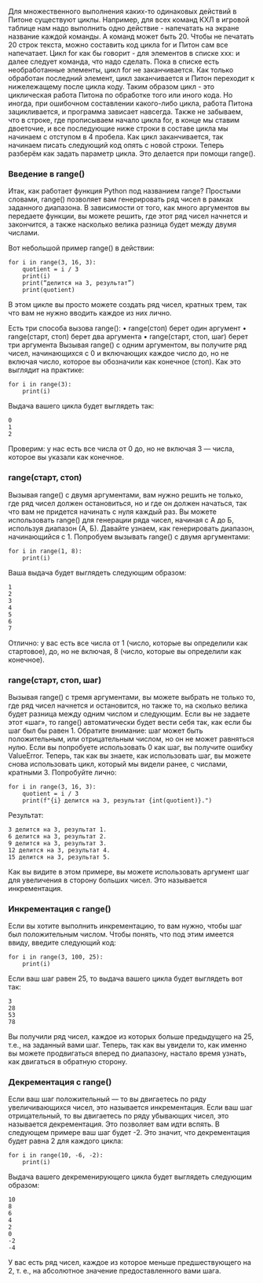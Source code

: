 Для множественного выполнения каких-то одинаковых действий в Питоне существуют циклы. 
Например, для всех команд КХЛ в игровой таблице нам надо выполнить одно действие - напечатать на экране название каждой команды. А команд может быть 20. Чтобы не печатать 20 строк текста, можно составить код цикла for и Питон сам все напечатает.
Цикл for как бы говорит - для элементов в списке xxx: и далее следует команда, что надо сделать. Пока в списке есть необработанные элементы, цикл for не заканчивается. Как только обработан последний элемент, цикл заканчивается и Питон переходит к нижележащему после цикла коду. Таким образом цикл - это циклическая работа Питона по обработке того или иного кода. Но иногда, при ошибочном составлении какого-либо цикла, работа Питона зацикливается, и программа зависает навсегда. 
Также не забываем, что в строке, где прописываем начало цикла for, в конце мы ставим двоеточие, и все последующие ниже строки в составе цикла мы начинаем с отступом в 4 пробела. Как цикл заканчивается, так начинаем писать следующий код опять с новой строки.
Теперь разберём как задать параметр цикла. Это делается при помощи range().

### Введение в range()
Итак, как работает функция Python под названием range? Простыми словами, range() позволяет вам генерировать ряд чисел в рамках заданного диапазона. В зависимости от того, как много аргументов вы передаете функции, вы можете решить, где этот ряд чисел начнется и закончится, а также насколько велика разница будет между двумя числами.

Вот небольшой пример range() в действии:
```
for i in range(3, 16, 3):
    quotient = i / 3
    print(i)
    print(“делится на 3, результат”)
    print(quotient)
```
В этом цикле вы просто можете создать ряд чисел, кратных трем, так что вам не нужно вводить каждое из них лично.

Есть три способа вызова range():
•		range(стоп) берет один аргумент
•		range(старт, стоп) берет два аргумента
•		range(старт, стоп, шаг) берет три аргумента
Вызывая range() с одним аргументом, вы получите ряд чисел, начинающихся с 0 и включающих каждое число до, но не включая число, которое вы обозначили как конечное (стоп).
Как это выглядит на практике:
```
for i in range(3):
    print(i)
```
Выдача вашего цикла будет выглядеть так:
```
0
1
2
```
Проверим: у нас есть все числа от 0 до, но не включая 3 — числа, которое вы указали как конечное.

### range(старт, стоп)
Вызывая range() с двумя аргументами, вам нужно решить не только, где ряд чисел должен остановиться, но и где он должен начаться, так что вам не придется начинать с нуля каждый раз. Вы можете использовать range() для генерации ряда чисел, начиная с А до Б, используя диапазон (А, Б). Давайте узнаем, как генерировать диапазон, начинающийся с 1.
Попробуем вызывать range() с двумя аргументами:
```
for i in range(1, 8):
    print(i)
```
Ваша выдача будет выглядеть следующим образом:
```
1
2
3
4
5
6
7
```
Отлично: у вас есть все числа от 1 (число, которые вы определили как стартовое), до, но не включая, 8 (число, которые вы определили как конечное).

### range(старт, стоп, шаг)
Вызывая range() с тремя аргументами, вы можете выбрать не только то, где ряд чисел начнется и остановится, но также то, на сколько велика будет разница между одним числом и следующим. Если вы не задаете этот «шаг», то range() автоматически будет вести себя так, как если бы шаг был бы равен 1.
Обратите внимание: шаг может быть положительным, или отрицательным числом, но он не может равняться нулю.
Если вы попробуете использовать 0 как шаг, вы получите ошибку ValueError.
Теперь, так как вы знаете, как использовать шаг, вы можете снова использовать цикл, который мы видели ранее, с числами, кратными 3.
Попробуйте лично:
```
for i in range(3, 16, 3):
    quotient = i / 3
    print(f"{i} делится на 3, результат {int(quotient)}.")
```
Результат:
```
3 делится на 3, результат 1.
6 делится на 3, результат 2.
9 делится на 3, результат 3.
12 делится на 3, результат 4.
15 делится на 3, результат 5.
```

Как вы видите в этом примере, вы можете использовать аргумент шаг для увеличения в сторону больших чисел. Это называется инкрементация.

### Инкрементация с range()
Если вы хотите выполнить инкрементацию, то вам нужно, чтобы шаг был положительным числом. Чтобы понять, что под этим имеется ввиду, введите следующий код:
```
for i in range(3, 100, 25):
    print(i)
```
Если ваш шаг равен 25, то выдача вашего цикла будет выглядеть вот так:
```
3
28
53
78
```

Вы получили ряд чисел, каждое из которых больше предыдущего на 25, т.е., на заданный вами шаг.
Теперь, так как вы увидели то, как именно вы можете продвигаться вперед по диапазону, настало время узнать, как двигаться в обратную сторону.

### Декрементация с range()
Если ваш шаг положительный — то вы двигаетесь по ряду увеличивающихся чисел, это называется инкрементация. Если ваш шаг отрицательный, то вы двигаетесь по ряду убывающих чисел, это называется декрементация. Это позволяет вам идти вспять.
В следующем примере ваш шаг будет -2. Это значит, что декрементация будет равна 2 для каждого цикла:

```
for i in range(10, -6, -2):
    print(i)
```

Выдача вашего декременирующего цикла будет выглядеть следующим образом:
```
10
8
6
4
2
0
-2
-4
```
У вас есть ряд чисел, каждое из которое меньше предшествующего на 2, т. е., на абсолютное значение предоставленного вами шага.